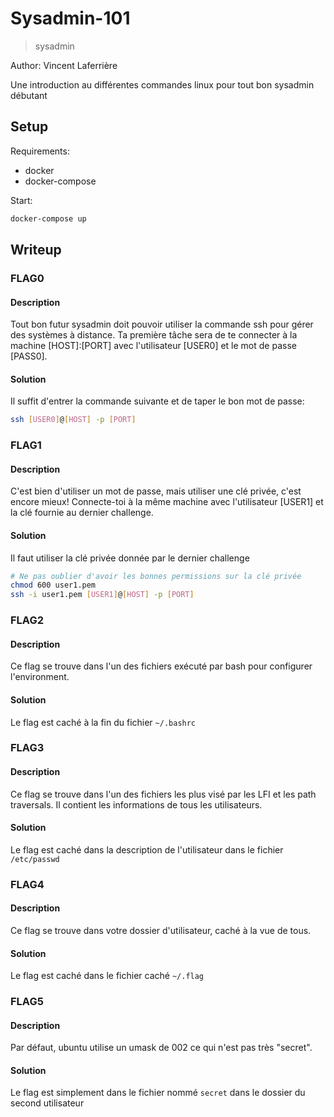 # Sysadmin-101

> sysadmin

Author: Vincent Laferrière

Une introduction au différentes commandes linux pour tout bon sysadmin débutant

## Setup

Requirements:

-   docker
-   docker-compose

Start:

```bash
docker-compose up
```

## Writeup

### FLAG0

#### Description

Tout bon futur sysadmin doit pouvoir utiliser la commande ssh pour gérer des systèmes à distance.
Ta première tâche sera de te connecter à la machine [HOST]:[PORT] avec l'utilisateur [USER0] et le mot de passe [PASS0].

#### Solution

Il suffit d'entrer la commande suivante et de taper le bon mot de passe:

```bash
ssh [USER0]@[HOST] -p [PORT]
```

### FLAG1

#### Description

C'est bien d'utiliser un mot de passe, mais utiliser une clé privée, c'est encore mieux!
Connecte-toi à la même machine avec l'utilisateur [USER1] et la clé fournie au dernier challenge.

#### Solution

Il faut utiliser la clé privée donnée par le dernier challenge

```bash
# Ne pas oublier d'avoir les bonnes permissions sur la clé privée
chmod 600 user1.pem
ssh -i user1.pem [USER1]@[HOST] -p [PORT]
```

### FLAG2

#### Description

Ce flag se trouve dans l'un des fichiers exécuté par bash pour configurer l'environment.

#### Solution

Le flag est caché à la fin du fichier `~/.bashrc`

### FLAG3

#### Description

Ce flag se trouve dans l'un des fichiers les plus visé par les LFI et les path traversals. Il contient les informations de tous les utilisateurs.

#### Solution

Le flag est caché dans la description de l'utilisateur dans le fichier `/etc/passwd`

### FLAG4

#### Description

Ce flag se trouve dans votre dossier d'utilisateur, caché à la vue de tous.

#### Solution

Le flag est caché dans le fichier caché `~/.flag`

### FLAG5

#### Description

Par défaut, ubuntu utilise un umask de 002 ce qui n'est pas très "secret".

#### Solution

Le flag est simplement dans le fichier nommé `secret` dans le dossier du second utilisateur
